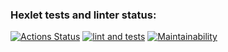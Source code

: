 ### Hexlet tests and linter status:
[![Actions Status](https://github.com/acidmange/frontend-project-46/actions/workflows/hexlet-check.yml/badge.svg)](https://github.com/acidmange/frontend-project-46/actions)
[![lint and tests](https://github.com/acidmange/frontend-project-46/actions/workflows/main.yml/badge.svg)](https://github.com/acidmange/frontend-project-46/actions/workflows/main.yml)
[![Maintainability](https://api.codeclimate.com/v1/badges/39c45a849d92499eb044/maintainability)](https://codeclimate.com/github/acidmange/frontend-project-46/maintainability)
